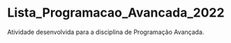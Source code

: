 # Lista_Programacao_Avancada_2022

Atividade desenvolvida para a disciplina de Programação Avançada.
